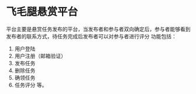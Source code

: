 #  飞毛腿悬赏平台
平台主要是悬赏任务发布的平台，当发布者和参与者双向确定后，参与者能够看到发布者的联系方式，待任务完成后发布者可以对参与者进行评分
功能包括：
1. 用户登陆
2. 用户注册（邮箱验证）
3. 发布任务
4. 删除任务
5. 确领任务
6. 任务评分
等。
